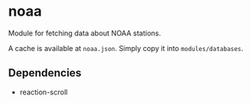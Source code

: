 # noaa
Module for fetching data about NOAA stations.

A cache is available at `noaa.json`. Simply copy it into `modules/databases`.

## Dependencies
- reaction-scroll